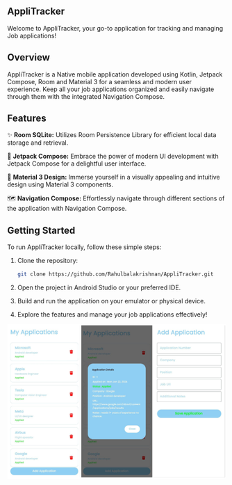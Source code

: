 ## AppliTracker

Welcome to AppliTracker, your go-to application for tracking and managing Job applications! 

## Overview

AppliTracker is a Native mobile application developed using Kotlin, Jetpack Compose, Room and Material 3 for a seamless and modern user experience. 
Keep all your job applications organized and easily navigate through them with the integrated Navigation Compose.

## Features

✨ **Room SQLite:** Utilizes Room Persistence Library for efficient local data storage and retrieval.

🎨 **Jetpack Compose:** Embrace the power of modern UI development with Jetpack Compose for a delightful user interface.

🌈 **Material 3 Design:** Immerse yourself in a visually appealing and intuitive design using Material 3 components.

🗺️ **Navigation Compose:** Effortlessly navigate through different sections of the application with Navigation Compose.

## Getting Started

To run AppliTracker locally, follow these simple steps:

1. Clone the repository:
   ```bash
   git clone https://github.com/Rahulbalakrishnan/AppliTracker.git
   ```

2. Open the project in Android Studio or your preferred IDE.

3. Build and run the application on your emulator or physical device.

4. Explore the features and manage your job applications effectively!




![](app/src/main/res/drawable/image.jpg)

